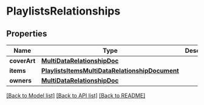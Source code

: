# PlaylistsRelationships

## Properties
Name | Type | Description | Notes
------------ | ------------- | ------------- | -------------
**coverArt** | [**MultiDataRelationshipDoc**](MultiDataRelationshipDoc.md) |  | 
**items** | [**PlaylistsItemsMultiDataRelationshipDocument**](PlaylistsItemsMultiDataRelationshipDocument.md) |  | 
**owners** | [**MultiDataRelationshipDoc**](MultiDataRelationshipDoc.md) |  | 

[[Back to Model list]](../README.md#documentation-for-models) [[Back to API list]](../README.md#documentation-for-api-endpoints) [[Back to README]](../README.md)


